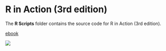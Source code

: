 # R in Action (3rd edition)
The **R Scripts** folder contains the source code for R in Action (3rd edition).

[ebook](https://livebook.manning.com/book/r-in-action-third-edition/r-in-action/)

![](images/RiA3.jpg)
